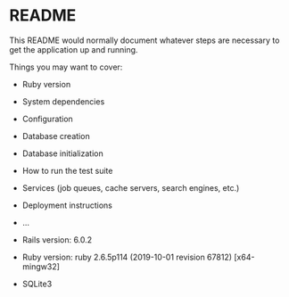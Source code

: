 # README

This README would normally document whatever steps are necessary to get the
application up and running.

Things you may want to cover:

* Ruby version

* System dependencies

* Configuration

* Database creation

* Database initialization

* How to run the test suite

* Services (job queues, cache servers, search engines, etc.)

* Deployment instructions

* ...

* Rails version: 6.0.2
* Ruby version: ruby 2.6.5p114 (2019-10-01 revision 67812) [x64-mingw32]
* SQLite3
